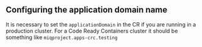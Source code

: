 ## Configuring the application domain name

It is necessary to set the `applicationDomain` in the CR if you are running in a production cluster.  For a Code Ready Containers cluster it should be something like `miqproject.apps-crc.testing`
